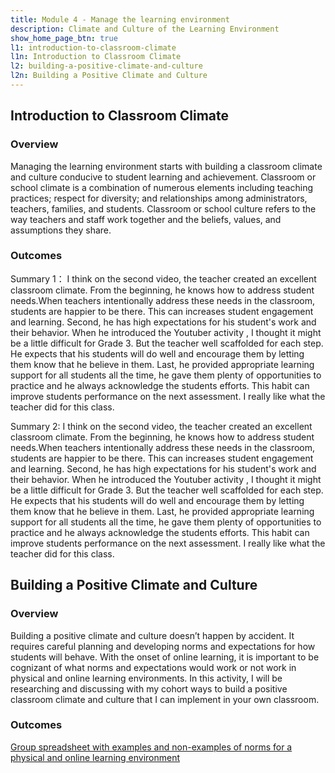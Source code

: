 ```yaml
---
title: Module 4 - Manage the learning environment
description: Climate and Culture of the Learning Environment
show_home_page_btn: true
l1: introduction-to-classroom-climate
l1n: Introduction to Classroom Climate
l2: building-a-positive-climate-and-culture
l2n: Building a Positive Climate and Culture
---
```


## Introduction to Classroom Climate
### Overview
Managing the learning environment starts with building a classroom climate and culture conducive to student learning and achievement. Classroom or school climate is a combination of numerous elements including teaching practices; respect for diversity; and relationships among administrators, teachers, families, and students. Classroom or school culture refers to the way teachers and staff work together and the beliefs, values, and assumptions they share.
### Outcomes
Summary 1： I think on the second video, the teacher created an excellent classroom climate. From the beginning, he knows how to address student needs.When teachers intentionally address these needs in the classroom, students are happier to be there. This can increases student engagement and learning. Second, he has high expectations for his student's work and their behavior. When he introduced the Youtuber activity , I thought it might be a little difficult for Grade 3. But the teacher well scaffolded for each step. He expects that his students will do well and encourage them by letting them know that he believe in them. Last, he provided appropriate learning support for all students all the time, he gave them plenty of opportunities to practice and he always acknowledge the students efforts. This habit can improve students performance on the next assessment. I really like what the teacher did for this class.

Summary 2: I think on the second video, the teacher created an excellent classroom climate. From the beginning, he knows how to address student needs.When teachers intentionally address these needs in the classroom, students are happier to be there. This can increases student engagement and learning. Second, he has high expectations for his student's work and their behavior. When he introduced the Youtuber activity , I thought it might be a little difficult for Grade 3. But the teacher well scaffolded for each step. He expects that his students will do well and encourage them by letting them know that he believe in them. Last, he provided appropriate learning support for all students all the time, he gave them plenty of opportunities to practice and he always acknowledge the students efforts. This habit can improve students performance on the next assessment. I really like what the teacher did for this class.

## Building a Positive Climate and Culture
### Overview
Building a positive climate and culture doesn’t happen by accident. It requires careful planning and developing norms and expectations for how students will behave. With the onset of online learning, it is important to be cognizant of what norms and expectations would work or not work in physical and online learning environments. In this activity, I will be researching and discussing with my cohort ways to build a positive classroom climate and culture that I can implement in your own classroom. 
### Outcomes
[Group spreadsheet with examples and non-examples of norms for a physical and online learning environment](https://padlet.com/yv00065/dq4kzw249r823cwg)
